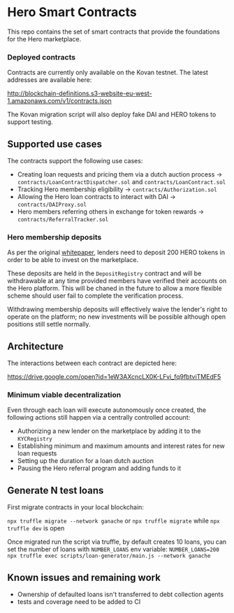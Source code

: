 # Hero Smart Contracts

This repo contains the set of smart contracts that provide the foundations for the Hero marketplace.

### Deployed contracts

Contracts are currently only available on the Kovan testnet. The latest addresses are available here: 

http://blockchain-definitions.s3-website-eu-west-1.amazonaws.com/v1/contracts.json

The Kovan migration script will also deploy fake DAI and HERO tokens to support testing. 

## Supported use cases

The contracts support the following use cases:

* Creating loan requests and pricing them via a dutch auction process -> `contracts/LoanContractDispatcher.sol` and `contracts/LoanContract.sol`
* Tracking Hero membership eligibility -> `contracts/Authorization.sol`
* Allowing the Hero loan contracts to interact with DAI -> `contracts/DAIProxy.sol`
* Hero members referring others in exchange for token rewards -> `contracts/ReferralTracker.sol`

### Hero membership deposits

As per the original [whitepaper](https://s3-ap-southeast-1.amazonaws.com/herotoken/Hero+Whitepaper_111617.pdf), lenders need to deposit 200 HERO tokens in order to be able to invest on the marketplace.

These deposits are held in the `DepositRegistry` contract and will be withdrawable at any time provided members have verified their accounts on the Hero platform. This will be chaned in the future to allow a more flexible scheme should user fail to complete the verification process.

Withdrawing membership deposits will effectively waive the lender's right to operate on the platform; no new investments will be possible although open positions still settle normally.

## Architecture

The interactions between each contract are depicted here:

https://drive.google.com/open?id=1eW3AXcncLX0K-LFvi_fq9fbtviTMEdF5

### Minimum viable decentralization

Even through each loan will execute autonomously once created, the following actions still happen via a centrally controlled account:

* Authorizing a new lender on the marketplace by adding it to the `KYCRegistry`
* Establishing minimum and maximum amounts and interest rates for new loan requests
* Setting up the duration for a loan dutch auction
* Pausing the Hero referral program and adding funds to it

## Generate N test loans
First migrate contracts in your local blockchain:

`npx truffle migrate --network ganache` or `npx truffle migrate` while `npx truffle dev` is open

Once migrated run the script via truffle, by default creates 10 loans, you can set the number of loans with `NUMBER_LOANS` env variable:
`NUMBER_LOANS=200 npx truffle exec scripts/loan-generator/main.js --network ganache`

## Known issues and remaining work

* Ownership of defaulted loans isn't transferred to debt collection agents
* tests and coverage need to be added to CI
